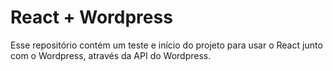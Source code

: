 # React + Wordpress

Esse repositório contém um teste e início do projeto para usar o React junto com o Wordpress, através da API do Wordpress.
